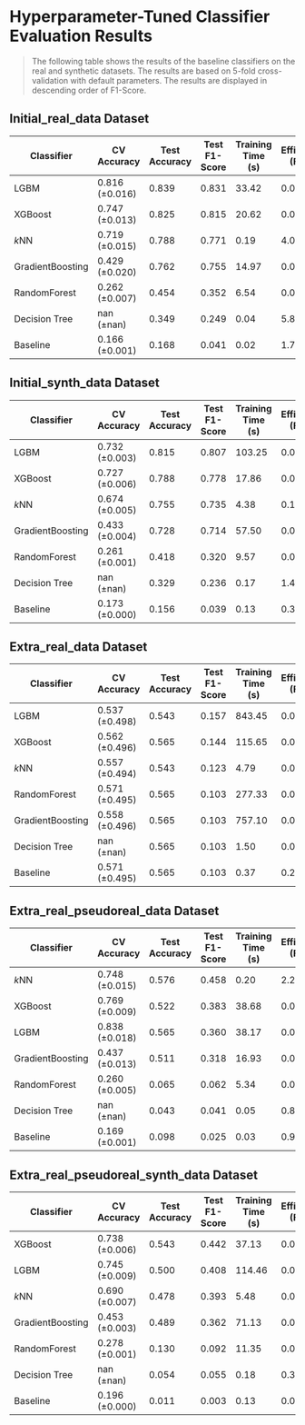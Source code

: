# Hyperparameter-Tuned Classifier Evaluation Results


> The following table shows the results of the baseline classifiers on the real and synthetic datasets.
> The results are based on 5-fold cross-validation with default parameters.
> The results are displayed in descending order of F1-Score.

## Initial_real_data Dataset

| Classifier | CV Accuracy | Test Accuracy | Test F1-Score | Training Time (s) | Efficiency (F1/s) |
|------------|-------------|---------------|---------------|------------------| ------------------ |
| LGBM | 0.816 (±0.016) | 0.839 | 0.831 | 33.42 | 0.02 |
| XGBoost | 0.747 (±0.013) | 0.825 | 0.815 | 20.62 | 0.04 |
| $k$NN | 0.719 (±0.015) | 0.788 | 0.771 | 0.19 | 4.01 |
| GradientBoosting | 0.429 (±0.020) | 0.762 | 0.755 | 14.97 | 0.05 |
| RandomForest | 0.262 (±0.007) | 0.454 | 0.352 | 6.54 | 0.05 |
| Decision Tree | nan (±nan) | 0.349 | 0.249 | 0.04 | 5.85 |
| Baseline | 0.166 (±0.001) | 0.168 | 0.041 | 0.02 | 1.71 |

## Initial_synth_data Dataset

| Classifier | CV Accuracy | Test Accuracy | Test F1-Score | Training Time (s) | Efficiency (F1/s) |
|------------|-------------|---------------|---------------|------------------| ------------------ |
| LGBM | 0.732 (±0.003) | 0.815 | 0.807 | 103.25 | 0.01 |
| XGBoost | 0.727 (±0.006) | 0.788 | 0.778 | 17.86 | 0.04 |
| $k$NN | 0.674 (±0.005) | 0.755 | 0.735 | 4.38 | 0.17 |
| GradientBoosting | 0.433 (±0.004) | 0.728 | 0.714 | 57.50 | 0.01 |
| RandomForest | 0.261 (±0.001) | 0.418 | 0.320 | 9.57 | 0.03 |
| Decision Tree | nan (±nan) | 0.329 | 0.236 | 0.17 | 1.43 |
| Baseline | 0.173 (±0.000) | 0.156 | 0.039 | 0.13 | 0.31 |

## Extra_real_data Dataset

| Classifier | CV Accuracy | Test Accuracy | Test F1-Score | Training Time (s) | Efficiency (F1/s) |
|------------|-------------|---------------|---------------|------------------| ------------------ |
| LGBM | 0.537 (±0.498) | 0.543 | 0.157 | 843.45 | 0.00 |
| XGBoost | 0.562 (±0.496) | 0.565 | 0.144 | 115.65 | 0.00 |
| $k$NN | 0.557 (±0.494) | 0.543 | 0.123 | 4.79 | 0.03 |
| RandomForest | 0.571 (±0.495) | 0.565 | 0.103 | 277.33 | 0.00 |
| GradientBoosting | 0.558 (±0.496) | 0.565 | 0.103 | 757.10 | 0.00 |
| Decision Tree | nan (±nan) | 0.565 | 0.103 | 1.50 | 0.07 |
| Baseline | 0.571 (±0.495) | 0.565 | 0.103 | 0.37 | 0.28 |

## Extra_real_pseudoreal_data Dataset

| Classifier | CV Accuracy | Test Accuracy | Test F1-Score | Training Time (s) | Efficiency (F1/s) |
|------------|-------------|---------------|---------------|------------------| ------------------ |
| $k$NN | 0.748 (±0.015) | 0.576 | 0.458 | 0.20 | 2.28 |
| XGBoost | 0.769 (±0.009) | 0.522 | 0.383 | 38.68 | 0.01 |
| LGBM | 0.838 (±0.018) | 0.565 | 0.360 | 38.17 | 0.01 |
| GradientBoosting | 0.437 (±0.013) | 0.511 | 0.318 | 16.93 | 0.02 |
| RandomForest | 0.260 (±0.005) | 0.065 | 0.062 | 5.34 | 0.01 |
| Decision Tree | nan (±nan) | 0.043 | 0.041 | 0.05 | 0.88 |
| Baseline | 0.169 (±0.001) | 0.098 | 0.025 | 0.03 | 0.97 |

## Extra_real_pseudoreal_synth_data Dataset

| Classifier | CV Accuracy | Test Accuracy | Test F1-Score | Training Time (s) | Efficiency (F1/s) |
|------------|-------------|---------------|---------------|------------------| ------------------ |
| XGBoost | 0.738 (±0.006) | 0.543 | 0.442 | 37.13 | 0.01 |
| LGBM | 0.745 (±0.009) | 0.500 | 0.408 | 114.46 | 0.00 |
| $k$NN | 0.690 (±0.007) | 0.478 | 0.393 | 5.48 | 0.07 |
| GradientBoosting | 0.453 (±0.003) | 0.489 | 0.362 | 71.13 | 0.01 |
| RandomForest | 0.278 (±0.001) | 0.130 | 0.092 | 11.35 | 0.01 |
| Decision Tree | nan (±nan) | 0.054 | 0.055 | 0.18 | 0.30 |
| Baseline | 0.196 (±0.000) | 0.011 | 0.003 | 0.13 | 0.02 |

